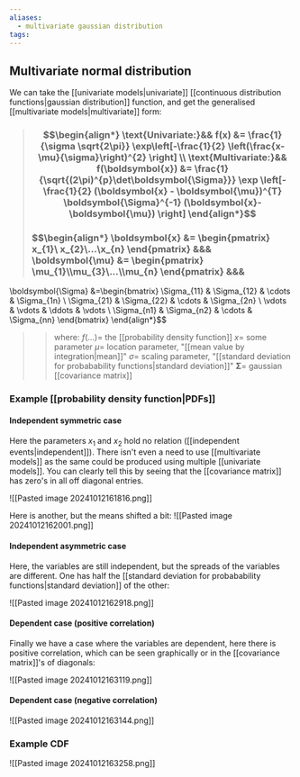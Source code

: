 ```yaml
---
aliases:
  - multivariate gaussian distribution
tags:
---
```


## Multivariate normal distribution

We can take the [[univariate models|univariate]] [[continuous distribution functions|gaussian distribution]] function, and get the generalised [[multivariate models|multivariate]] form:

> ### $$\begin{align*}  \text{Univariate:}&& f(x)  &= \frac{1}{\sigma \sqrt{2\pi}} \exp\left[-\frac{1}{2} \left(\frac{x-\mu}{\sigma}\right)^{2} \right] \\  \text{Multivariate:}&& f(\boldsymbol{x})  &= \frac{1}{\sqrt{(2\pi)^{p}\det\boldsymbol{\Sigma}}} \exp \left[-\frac{1}{2} (\boldsymbol{x} - \boldsymbol{\mu})^{T} \boldsymbol{\Sigma}^{-1} (\boldsymbol{x}-\boldsymbol{\mu}) \right]  \end{align*}$$
> ### $$\begin{align*}  \boldsymbol{x} &= \begin{pmatrix} x_{1}\\ x_{2}\\...\\x_{n} \end{pmatrix} &&& \boldsymbol{\mu} &= \begin{pmatrix} \mu_{1}\\\mu_{3}\\...\\\mu_{n} \end{pmatrix} &&&
\boldsymbol{\Sigma} &=\begin{bmatrix} \Sigma_{11} & \Sigma_{12} & \cdots & \Sigma_{1n} \\ \Sigma_{21} & \Sigma_{22} & \cdots & \Sigma_{2n} \\ \vdots & \vdots & \ddots & \vdots \\ \Sigma_{n1} & \Sigma_{n2} & \cdots & \Sigma_{nn} \end{bmatrix} \end{align*}$$
>> where:
>> $f(...)=$ the [[probability density function]]
>> $x=$ some parameter
>> $\mu=$ location parameter, "[[mean value by integration|mean]]"
>> $\sigma=$ scaling parameter, "[[standard deviation for probabability functions|standard deviation]]"
>> $\boldsymbol{\Sigma}=$ gaussian [[covariance matrix]]

### Example [[probability density function|PDFs]]

#### Independent symmetric case
Here the parameters $x_1$ and $x_2$ hold no relation ([[independent events|independent]]). There isn't even a need to use [[multivariate models]] as the same could be produced using multiple [[univariate models]]. You can clearly tell this by seeing that the [[covariance matrix]] has zero's in all off diagonal entries.

![[Pasted image 20241012161816.png]]

Here is another, but the means shifted a bit:
![[Pasted image 20241012162001.png]]
#### Independent asymmetric case

Here, the variables are still independent, but the spreads of the variables are different. One has half the [[standard deviation for probabability functions|standard deviation]] of the other:

![[Pasted image 20241012162918.png]]

#### Dependent case (positive correlation)
Finally we have a case where the variables are dependent, here there is positive correlation, which can be seen graphically or in the [[covariance matrix]]'s of diagonals:

![[Pasted image 20241012163119.png]]

#### Dependent case (negative correlation)
![[Pasted image 20241012163144.png]]

### Example CDF
![[Pasted image 20241012163258.png]]

